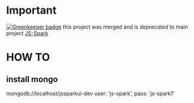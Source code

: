Important
=========

[![Greenkeeper badge](https://badges.greenkeeper.io/syzer/JS-Spark-Ui.svg)](https://greenkeeper.io/)
this project was merged and is *deprecated* to main project
[JS-Spark](https://github.com/syzer/JS-Spark)


HOW TO
======
install mongo
-------------

mongodb://localhost/jssparkui-dev
user: 'js-spark',
pass: 'js-spark1'
